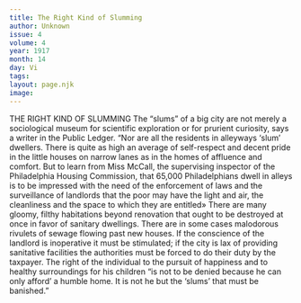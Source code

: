 ```yaml
---
title: The Right Kind of Slumming
author: Unknown
issue: 4
volume: 4
year: 1917
month: 14
day: Vi
tags:
layout: page.njk
image:
---
```

THE RIGHT KIND OF SLUMMING   The “slums” of a big city are not merely a sociological museum for scientific exploration or for prurient curiosity, says a writer in the Public Ledger. “Nor are all the residents in alleyways ‘slum’ dwellers. There is quite as high an average of self-respect and decent pride in the little houses on narrow lanes as in the homes of affluence and comfort. But to learn from Miss McCall, the supervising inspector of the Philadelphia Housing Commission, that 65,000 Philadelphians dwell in alleys is to be impressed with the need of the enforcement of laws and the surveillance of landlords that the poor may have the light and air, the cleanliness and the space to which they are entitled» There are many gloomy, filthy habitations beyond renovation that ought to be destroyed at once in favor of sanitary dwellings. There are in some cases malodorous rivulets of sewage flowing past new houses. If the conscience of the landlord is inoperative it must be stimulated; if the city is lax of providing sanitative facilities the authorities must be forced to do their duty by the taxpayer. The right of the individual to the pursuit of happiness and to healthy surroundings for his children “is not to be denied because he can only afford’ a humble home. It is not he but the ‘slums’ that must be banished.” 


